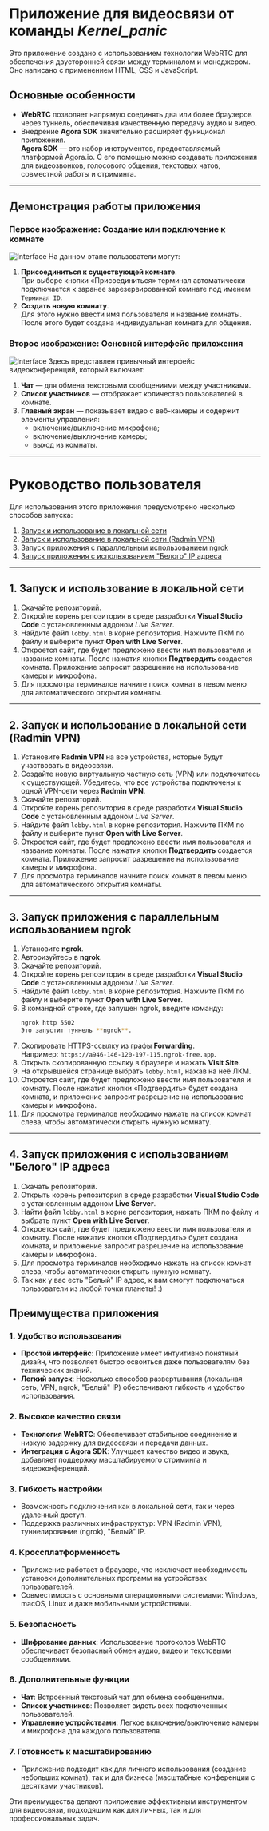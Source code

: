 # Приложение для видеосвязи от команды *Kernel_panic*

Это приложение создано с использованием технологии WebRTC для обеспечения двусторонней связи между терминалом и менеджером. Оно написано с применением HTML, CSS и JavaScript.

## Основные особенности
- **WebRTC** позволяет напрямую соединять два или более браузеров через туннель, обеспечивая качественную передачу аудио и видео.
- Внедрение **Agora SDK** значительно расширяет функционал приложения.  
  **Agora SDK** — это набор инструментов, предоставляемый платформой Agora.io. С его помощью можно создавать приложения для видеозвонков, голосового общения, текстовых чатов, совместной работы и стриминга.

---

## Демонстрация работы приложения

### Первое изображение: Создание или подключение к комнате
![Interface](images//interface1.jpg)
На данном этапе пользователи могут:  
1. **Присоединиться к существующей комнате**.  
   При выборе кнопки «Присоединиться» терминал автоматически подключается к заранее зарезервированной комнате под именем `Терминал ID`.  
2. **Создать новую комнату**.  
   Для этого нужно ввести имя пользователя и название комнаты. После этого будет создана индивидуальная комната для общения.

### Второе изображение: Основной интерфейс приложения
![Interface](images//interface2.jpg)
Здесь представлен привычный интерфейс видеоконференций, который включает:  
1. **Чат** — для обмена текстовыми сообщениями между участниками.  
2. **Список участников** — отображает количество пользователей в комнате.  
3. **Главный экран** — показывает видео с веб-камеры и содержит элементы управления:  
   - включение/выключение микрофона;  
   - включение/выключение камеры;  
   - выход из комнаты.

---





# Руководство пользователя

Для использования этого приложения предусмотрено несколько способов запуска:

1. [Запуск и использование в локальной сети](#1-запуск-и-использование-в-локальной-сети)
2. [Запуск и использование в локальной сети (Radmin VPN)](#2-запуск-и-использование-в-локальной-сети-radmin-vpn)
3. [Запуск приложения с параллельным использованием ngrok](#3-запуск-приложения-с-параллельным-использованием-ngrok)
4. [Запуск приложения с использованием "Белого" IP адреса](#4-запуск-приложения-с-использованием-белого-ip-адреса)

---

## 1. Запуск и использование в локальной сети

1. Скачайте репозиторий.
2. Откройте корень репозитория в среде разработки **Visual Studio Code** с установленным аддоном *Live Server*.
3. Найдите файл `lobby.html` в корне репозитория. Нажмите ПКМ по файлу и выберите пункт **Open with Live Server**.
4. Откроется сайт, где будет предложено ввести имя пользователя и название комнаты. После нажатия кнопки **Подтвердить** создается комната. Приложение запросит разрешение на использование камеры и микрофона.
5. Для просмотра терминалов начните поиск комнат в левом меню для автоматического открытия комнаты.

---

## 2. Запуск и использование в локальной сети (Radmin VPN)

1. Установите **Radmin VPN** на все устройства, которые будут участвовать в видеосвязи.
2. Создайте новую виртуальную частную сеть (VPN) или подключитесь к существующей. Убедитесь, что все устройства подключены к одной VPN-сети через **Radmin VPN**.
3. Скачайте репозиторий.
4. Откройте корень репозитория в среде разработки **Visual Studio Code** с установленным аддоном *Live Server*.
5. Найдите файл `lobby.html` в корне репозитория. Нажмите ПКМ по файлу и выберите пункт **Open with Live Server**.
6. Откроется сайт, где будет предложено ввести имя пользователя и название комнаты. После нажатия кнопки **Подтвердить** создается комната. Приложение запросит разрешение на использование камеры и микрофона.
7. Для просмотра терминалов начните поиск комнат в левом меню для автоматического открытия комнаты.

---

## 3. Запуск приложения с параллельным использованием ngrok

1. Установите **ngrok**.
2. Авторизуйтесь в **ngrok**.
3. Скачайте репозиторий.
4. Откройте корень репозитория в среде разработки **Visual Studio Code** с установленным аддоном *Live Server*.
5. Найдите файл `lobby.html` в корне репозитория. Нажмите ПКМ по файлу и выберите пункт **Open with Live Server**.
6. В командной строке, где запущен ngrok, введите команду:  
   ```bash
   ngrok http 5502
   Это запустит туннель **ngrok**.  
7. Скопировать HTTPS-ссылку из графы **Forwarding**.  
   Например: `https://a946-146-120-197-115.ngrok-free.app`.  
8. Открыть скопированную ссылку в браузере и нажать **Visit Site**.  
9. На открывшейся странице выбрать `lobby.html`, нажав на неё ЛКМ.  
10. Откроется сайт, где будет предложено ввести имя пользователя и комнату. После нажатия кнопки «Подтвердить» будет создана комната, и приложение запросит разрешение на использование камеры и микрофона.  
11. Для просмотра терминалов необходимо нажать на список комнат слева, чтобы автоматически открыть нужную комнату.

---

## 4. Запуск приложения с использованием "Белого" IP адреса

1. Скачать репозиторий.  
2. Открыть корень репозитория в среде разработки **Visual Studio Code** с установленным аддоном **Live Server**.  
3. Найти файл `lobby.html` в корне репозитория, нажать ПКМ по файлу и выбрать пункт **Open with Live Server**.  
4. Откроется сайт, где будет предложено ввести имя пользователя и комнату. После нажатия кнопки «Подтвердить» будет создана комната, и приложение запросит разрешение на использование камеры и микрофона.  
5. Для просмотра терминалов необходимо нажать на список комнат слева, чтобы автоматически открыть нужную комнату.  
6. Так как у вас есть "Белый" IP адрес, к вам смогут подключаться пользователи из любой точки планеты! :)


## Преимущества приложения

### 1. **Удобство использования**
- **Простой интерфейс**: Приложение имеет интуитивно понятный дизайн, что позволяет быстро освоиться даже пользователям без технических знаний.
- **Легкий запуск**: Несколько способов развертывания (локальная сеть, VPN, ngrok, "Белый" IP) обеспечивают гибкость и удобство использования.

### 2. **Высокое качество связи**
- **Технология WebRTC**: Обеспечивает стабильное соединение и низкую задержку для видеосвязи и передачи данных.
- **Интеграция с Agora SDK**: Улучшает качество видео и звука, добавляет поддержку масштабируемого стриминга и видеоконференций.

### 3. **Гибкость настройки**
- Возможность подключения как в локальной сети, так и через удаленный доступ.
- Поддержка различных инфраструктур: VPN (Radmin VPN), туннелирование (ngrok), "Белый" IP.

### 4. **Кроссплатформенность**
- Приложение работает в браузере, что исключает необходимость установки дополнительных программ на устройствах пользователей.
- Совместимость с основными операционными системами: Windows, macOS, Linux и даже мобильными устройствами.

### 5. **Безопасность**
- **Шифрование данных**: Использование протоколов WebRTC обеспечивает безопасный обмен аудио, видео и текстовыми сообщениями.

### 6. **Дополнительные функции**
- **Чат**: Встроенный текстовый чат для обмена сообщениями.
- **Список участников**: Позволяет видеть всех подключенных пользователей.
- **Управление устройствами**: Легкое включение/выключение камеры и микрофона для каждого пользователя.

### 7. **Готовность к масштабированию**
- Приложение подходит как для личного использования (создание небольших комнат), так и для бизнеса (масштабные конференции с десятками участников).



Эти преимущества делают приложение эффективным инструментом для видеосвязи, подходящим как для личных, так и для профессиональных задач.
